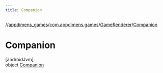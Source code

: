 ```yaml
---
title: Companion
---
```

//[appdimens_games](../../../../index.html)/[com.appdimens.games](../../index.html)/[GameRenderer](../index.html)/[Companion](index.html)



# Companion



[androidJvm]\
object [Companion](index.html)

